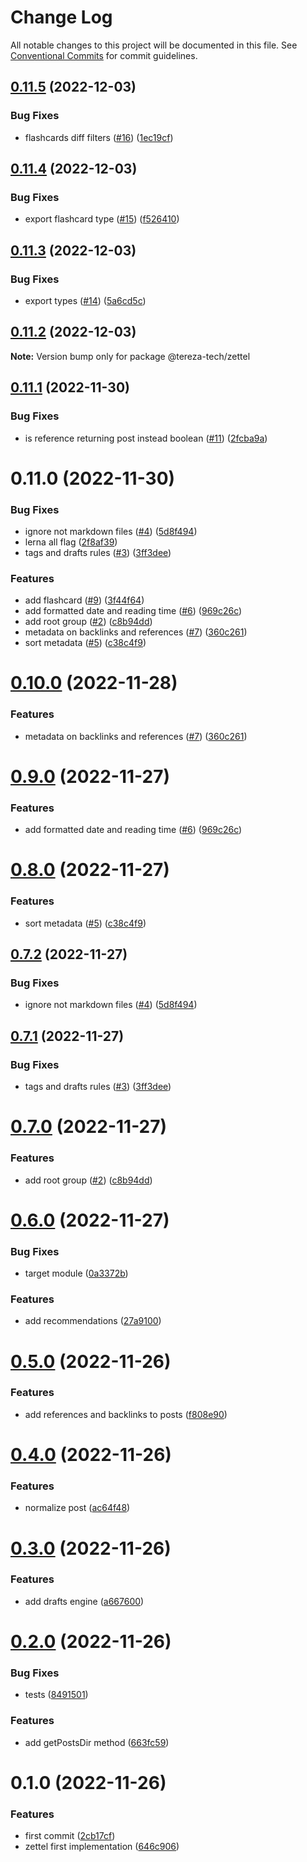 # Change Log

All notable changes to this project will be documented in this file.
See [Conventional Commits](https://conventionalcommits.org) for commit guidelines.

## [0.11.5](https://github.com/terezatech/tereza-tech/compare/@tereza-tech/zettel@0.11.4...@tereza-tech/zettel@0.11.5) (2022-12-03)

### Bug Fixes

- flashcards diff filters ([#16](https://github.com/terezatech/tereza-tech/issues/16)) ([1ec19cf](https://github.com/terezatech/tereza-tech/commit/1ec19cf5cc360b6ff51a5ae9e87fdf2a94e65d01))

## [0.11.4](https://github.com/terezatech/tereza-tech/compare/@tereza-tech/zettel@0.11.3...@tereza-tech/zettel@0.11.4) (2022-12-03)

### Bug Fixes

- export flashcard type ([#15](https://github.com/terezatech/tereza-tech/issues/15)) ([f526410](https://github.com/terezatech/tereza-tech/commit/f526410fdd18b1f745771985e8e33e8ca9867865))

## [0.11.3](https://github.com/terezatech/tereza-tech/compare/@tereza-tech/zettel@0.11.2...@tereza-tech/zettel@0.11.3) (2022-12-03)

### Bug Fixes

- export types ([#14](https://github.com/terezatech/tereza-tech/issues/14)) ([5a6cd5c](https://github.com/terezatech/tereza-tech/commit/5a6cd5c0af8c7c54850d04314247236bad249b84))

## [0.11.2](https://github.com/terezatech/tereza-tech/compare/@tereza-tech/zettel@0.11.1...@tereza-tech/zettel@0.11.2) (2022-12-03)

**Note:** Version bump only for package @tereza-tech/zettel

## [0.11.1](https://github.com/terezatech/tereza-tech/compare/@tereza-tech/zettel@0.11.0...@tereza-tech/zettel@0.11.1) (2022-11-30)

### Bug Fixes

- is reference returning post instead boolean ([#11](https://github.com/terezatech/tereza-tech/issues/11)) ([2fcba9a](https://github.com/terezatech/tereza-tech/commit/2fcba9a3a1808a4478c64962aa2509df19151ccb))

# 0.11.0 (2022-11-30)

### Bug Fixes

- ignore not markdown files ([#4](https://github.com/terezatech/tereza-tech/issues/4)) ([5d8f494](https://github.com/terezatech/tereza-tech/commit/5d8f494cbf49cd302e982ab7a2c18670d6bde21d))
- lerna all flag ([2f8af39](https://github.com/terezatech/tereza-tech/commit/2f8af395b813adf7fa38d6a7d0c51ee8164feecc))
- tags and drafts rules ([#3](https://github.com/terezatech/tereza-tech/issues/3)) ([3ff3dee](https://github.com/terezatech/tereza-tech/commit/3ff3dee39270f53baa9778b8e76dddd58e94a58a))

### Features

- add flashcard ([#9](https://github.com/terezatech/tereza-tech/issues/9)) ([3f44f64](https://github.com/terezatech/tereza-tech/commit/3f44f648b211a3de943d41992b95c2d664919fe1))
- add formatted date and reading time ([#6](https://github.com/terezatech/tereza-tech/issues/6)) ([969c26c](https://github.com/terezatech/tereza-tech/commit/969c26c46cb8e06e70a5836c2f790c7e24fb2c02))
- add root group ([#2](https://github.com/terezatech/tereza-tech/issues/2)) ([c8b94dd](https://github.com/terezatech/tereza-tech/commit/c8b94dd98cbe8f65be09fa8f6beec1dd295c4ff3))
- metadata on backlinks and references ([#7](https://github.com/terezatech/tereza-tech/issues/7)) ([360c261](https://github.com/terezatech/tereza-tech/commit/360c261a28dfea2e2b9b012eeb10226fa0655ca6))
- sort metadata ([#5](https://github.com/terezatech/tereza-tech/issues/5)) ([c38c4f9](https://github.com/terezatech/tereza-tech/commit/c38c4f960bac0eca4b21f6cac7cbe4b9b3f687cb))

# [0.10.0](https://github.com/terezatech/tereza-tech/compare/@terezatech/zettel@0.9.0...@terezatech/zettel@0.10.0) (2022-11-28)

### Features

- metadata on backlinks and references ([#7](https://github.com/terezatech/tereza-tech/issues/7)) ([360c261](https://github.com/terezatech/tereza-tech/commit/360c261a28dfea2e2b9b012eeb10226fa0655ca6))

# [0.9.0](https://github.com/terezatech/tereza-tech/compare/@terezatech/zettel@0.8.0...@terezatech/zettel@0.9.0) (2022-11-27)

### Features

- add formatted date and reading time ([#6](https://github.com/terezatech/tereza-tech/issues/6)) ([969c26c](https://github.com/terezatech/tereza-tech/commit/969c26c46cb8e06e70a5836c2f790c7e24fb2c02))

# [0.8.0](https://github.com/terezatech/tereza-tech/compare/@terezatech/zettel@0.7.2...@terezatech/zettel@0.8.0) (2022-11-27)

### Features

- sort metadata ([#5](https://github.com/terezatech/tereza-tech/issues/5)) ([c38c4f9](https://github.com/terezatech/tereza-tech/commit/c38c4f960bac0eca4b21f6cac7cbe4b9b3f687cb))

## [0.7.2](https://github.com/terezatech/tereza-tech/compare/@terezatech/zettel@0.7.1...@terezatech/zettel@0.7.2) (2022-11-27)

### Bug Fixes

- ignore not markdown files ([#4](https://github.com/terezatech/tereza-tech/issues/4)) ([5d8f494](https://github.com/terezatech/tereza-tech/commit/5d8f494cbf49cd302e982ab7a2c18670d6bde21d))

## [0.7.1](https://github.com/terezatech/tereza-tech/compare/@terezatech/zettel@0.7.0...@terezatech/zettel@0.7.1) (2022-11-27)

### Bug Fixes

- tags and drafts rules ([#3](https://github.com/terezatech/tereza-tech/issues/3)) ([3ff3dee](https://github.com/terezatech/tereza-tech/commit/3ff3dee39270f53baa9778b8e76dddd58e94a58a))

# [0.7.0](https://github.com/terezatech/tereza-tech/compare/@terezatech/zettel@0.6.0...@terezatech/zettel@0.7.0) (2022-11-27)

### Features

- add root group ([#2](https://github.com/terezatech/tereza-tech/issues/2)) ([c8b94dd](https://github.com/terezatech/tereza-tech/commit/c8b94dd98cbe8f65be09fa8f6beec1dd295c4ff3))

# [0.6.0](https://github.com/arantespp/tereza-tech/compare/@terezatech/zettel@0.5.0...@terezatech/zettel@0.6.0) (2022-11-27)

### Bug Fixes

- target module ([0a3372b](https://github.com/arantespp/tereza-tech/commit/0a3372b88d825e83677a6c5515a5a751ece8ab87))

### Features

- add recommendations ([27a9100](https://github.com/arantespp/tereza-tech/commit/27a91001b67023cd9212f549ab38b62c0330eeb0))

# [0.5.0](https://github.com/arantespp/tereza-tech/compare/@terezatech/zettel@0.4.0...@terezatech/zettel@0.5.0) (2022-11-26)

### Features

- add references and backlinks to posts ([f808e90](https://github.com/arantespp/tereza-tech/commit/f808e90d83964392d8016264c0e5c4f494c8ee94))

# [0.4.0](https://github.com/arantespp/tereza-tech/compare/@terezatech/zettel@0.3.0...@terezatech/zettel@0.4.0) (2022-11-26)

### Features

- normalize post ([ac64f48](https://github.com/arantespp/tereza-tech/commit/ac64f48fbfa3f1b3281b9228e4dcfa3c8c86d034))

# [0.3.0](https://github.com/arantespp/tereza-tech/compare/@terezatech/zettel@0.2.0...@terezatech/zettel@0.3.0) (2022-11-26)

### Features

- add drafts engine ([a667600](https://github.com/arantespp/tereza-tech/commit/a667600ca7bc6d876e87e6d5bd1137d1e9cdafef))

# [0.2.0](https://github.com/arantespp/tereza-tech/compare/@terezatech/zettel@0.1.0...@terezatech/zettel@0.2.0) (2022-11-26)

### Bug Fixes

- tests ([8491501](https://github.com/arantespp/tereza-tech/commit/8491501be24ca97232e0e9d06501a15c48c9ad8a))

### Features

- add getPostsDir method ([663fc59](https://github.com/arantespp/tereza-tech/commit/663fc59950cf1224c879dff254cf24c28ab9210c))

# 0.1.0 (2022-11-26)

### Features

- first commit ([2cb17cf](https://github.com/arantespp/tereza-tech/commit/2cb17cf7f41eadc151b81338fbbdcf97115b47bb))
- zettel first implementation ([646c906](https://github.com/arantespp/tereza-tech/commit/646c906b1b598f68ed96768449b2c2bab7f644e8))
